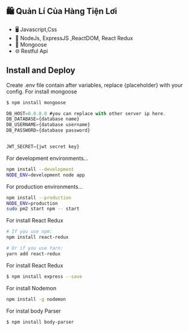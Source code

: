 ## 🛍️ Quản Lí Của Hàng Tiện Lơi

- 🖥  Javascript,Css
- 💼  NodeJs, ExpressJS ,ReactDOM, React Redux
- 💾  Mongoose
- 🌐  Restful Api


## Install and Deploy

Create .env file contain after variables, replace {placeholder} with your config.
For install mongoose
```sh
$ npm install mongoose
```
```js
DB_HOST=0.0.0.0 #you can replace with other server ip here.
DB_DATABASE={database name}
DB_USERNAME={database username}
DB_PASSWORD={database password}


JWT_SECRET={jwt secret key}
```

For development environments...

```sh
npm install --development
NODE_ENV=development node app
```
For production environments...

```sh
npm install --production
NODE_ENV=production
sudo pm2 start npm -- start
```
For install React Redux 
```sh
# If you use npm:
npm install react-redux

# Or if you use Yarn:
yarn add react-redux
```
For install React Redux 
```sh
$ npm install express --save
```
For install Nodemon
```sh
npm install -g nodemon
```
For instal body Parser
```sh
$ npm install body-parser
```
